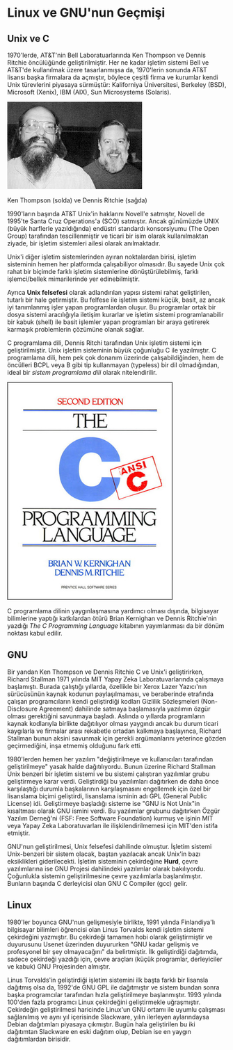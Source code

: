 # Linux ve GNU'nun Geçmişi

## Unix ve C

1970'lerde, AT&T'nin Bell Laboratuarlarında Ken Thompson ve Dennis Ritchie öncülüğünde geliştirilmiştir. Her ne kadar işletim sistemi Bell ve AT&T'de kullanılmak üzere tasarlanmışsa da, 1970'lerin sonunda AT&T lisansı başka firmalara da açmıştır, böylece çeşitli firma ve kurumlar kendi Unix türevlerini piyasaya sürmüştür: Kaliforniya Üniversitesi, Berkeley (BSD), Microsoft (Xenix), IBM (AIX), Sun Microsystems (Solaris).

![](Ken_n_dennis.jpg)

Ken Thompson (solda) ve Dennis Ritchie (sağda)

1990'ların başında AT&T Unix'in haklarını Novell'e satmıştır, Novell de 1995'te Santa Cruz Operations'a (SCO) satmıştır. Ancak günümüzde UNIX (büyük harflerle yazıldığında) endüstri standardı konsorsiyumu (The Open Group) tarafından tescillenmiştir ve ticari bir isim olarak kullanılmaktan ziyade, bir işletim sistemleri ailesi olarak anılmaktadır.

Unix'i diğer işletim sistemlerinden ayıran noktalardan birisi, işletim sisteminin hemen her platformda çalışabiliyor olmasıdır. Bu sayede Unix çok rahat bir biçimde farklı işletim sistemlerine dönüştürülebilmiş, farklı işlemci/bellek mimarilerinde yer edinebilmiştir.

Ayrıca **Unix felsefesi** olarak adlandırılan yapısı sistemi rahat geliştirilen, tutarlı bir hale getirmiştir. Bu felfese ile işletim sistemi küçük, basit, az ancak iyi tanımlanmış işler yapan programlardan oluşur. Bu programlar ortak bir dosya sistemi aracılığıyla iletişim kurarlar ve işletim sistemi programlanabilir bir kabuk (shell) ile basit işlemler yapan programları bir araya getirerek karmaşık problemlerin çözümüne olanak sağlar.

C programlama dili, Dennis Ritchi tarafından Unix işletim sistemi için geliştirilmiştir. Unix işletim sisteminin büyük çoğunluğu C ile yazılmıştır. C programlama dili, hem pek çok donanım üzerinde çalışabildiğinden, hem de öncülleri BCPL veya B gibi tip kullanmayan (typeless) bir dil olmadığından, ideal bir *sistem programlama dili* olarak nitelendirilir.

![](c.jpg) 

C programlama dilinin yaygınlaşmasına yardımcı olması dışında, bilgisayar bilimlerine yaptığı katkılardan ötürü Brian Kernighan ve Dennis Ritchie'nin yazdığı *The C Programming Language* kitabının yayımlanması da bir dönüm noktası kabul edilir.


## GNU

Bir yandan Ken Thompson ve Dennis Ritchie C ve Unix'i geliştirirken, Richard Stallman 1971 yılında MIT Yapay Zeka Laboratuvarlarında çalışmaya başlamıştı. Burada çalıştığı yıllarda, özellikle bir Xerox Lazer Yazıcı'nın sürücüsünün kaynak kodunun paylaşılmaması, ve beraberinde etrafında çalışan programcıların kendi geliştirdiği kodları Gizlilik Sözleşmeleri (Non-Disclosure Agreement) dahilinde satmaya başlamasıyla yazılımın özgür olması gerektiğini savunmaya başladı. Aslında o yıllarda programların kaynak kodlarıyla birlikte dağıtılıyor olması yaygındı ancak bu durum ticari kaygılarla ve firmalar arası rekabetle ortadan kalkmaya başlayınca, Richard Stallman bunun aksini savunmak için gerekli argümanlarını yeterince gözden geçirmediğini, inşa etmemiş olduğunu fark etti.

1980'lerden hemen her yazılım "değiştirilmeye ve kullanıcıları tarafından geliştirilmeye" yasak halde dağıtılıyordu. Bunun üzerine Richard Stallman Unix benzeri bir işletim sistemi ve bu sistemi çalıştıran yazılımlar grubu geliştirmeye karar verdi. Geliştirdiği bu yazılımları dağıtırken de daha önce karşılaştığı durumla başkalarının karşılaşmasını engellemek için özel bir lisanslama biçimi geliştirdi, lisanslama isminin adı GPL (General Public License) idi. Geliştirmeye başladığı sisteme ise "GNU is Not Unix"in kısaltması olarak GNU ismini verdi. Bu yazılımlar grubunu dağıtırken Özgür Yazılım Derneğ'ni (FSF: Free Software Foundation) kurmuş ve işinin MIT veya Yapay Zeka Laboratuvarları ile ilişkilendirilmemesi için MIT'den istifa etmiştir.

GNU'nun geliştirilmesi, Unix felsefesi dahilinde olmuştur. İşletim sistemi Unix-benzeri bir sistem olacak, baştan yazılacak ancak Unix'in bazı eksiklikleri giderilecekti. İşletim sisteminin çekirdeğine **Hurd**, çevre yazılımlarına ise GNU Projesi dahilindeki yazılımlar olarak bakılıyordu. Çoğunlukla sistemin geliştirilmesine çevre yazılımlarla başlanılmıştır. Bunların başında C derleyicisi olan GNU C Compiler (gcc) gelir.

## Linux

1980'ler boyunca GNU'nun gelişmesiyle birlikte, 1991 yılında Finlandiya'lı bilgisayar bilimleri öğrencisi olan Linus Torvalds kendi işletim sistemi çekirdeğini yazmıştır. Bu çekirdeği tamamen hobi olarak geliştirmiştir ve duyurusunu Usenet üzerinden duyururken "GNU kadar gelişmiş ve profesyonel bir şey olmayacağını" da belirtmiştir. İlk geliştirdiği dağıtımda, sadece çekirdeği yazdığı için, çevre araçları (küçük programlar, derleyiciler ve kabuk) GNU Projesinden almıştır.

Linus Torvalds'in geliştirdiği işletim sistemini ilk başta farklı bir lisansla dağıtmış olsa da, 1992'de GNU GPL ile dağıtmıştır ve sistem bundan sonra başka programcılar tarafından hızla geliştirilmeye başlanmıştır. 1993 yılında 100'den fazla programcı Linux çekirdeğini geliştirmekle uğraşmıştır. Çekirdeğin geliştirilmesi haricinde Linux'un GNU ortamı ile uyumlu çalışması sağlanılmış ve aynı yıl içerisinde Slackware, yılın ilerleyen aylarındaysa Debian dağıtımları piyasaya çıkmıştır. Bugün hala geliştirilen bu iki dağıtımtan Slackware en eski dağıtım olup, Debian ise en yaygın dağıtımlardan birisidir.


